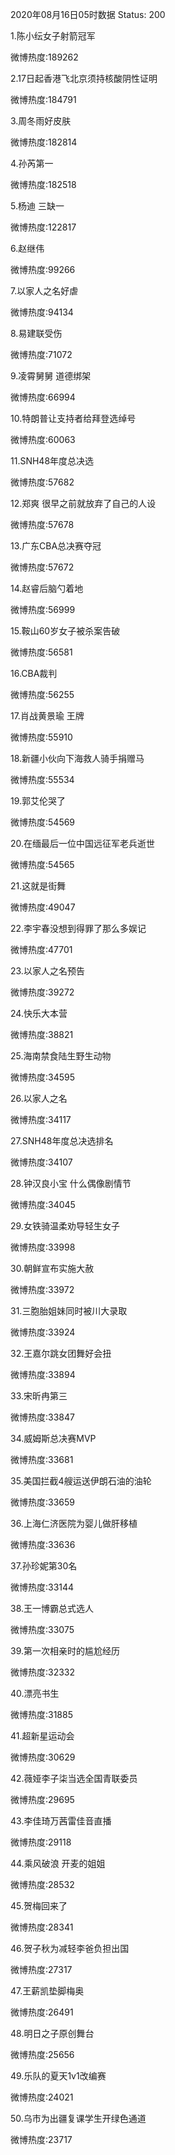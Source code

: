 2020年08月16日05时数据
Status: 200

1.陈小纭女子射箭冠军

微博热度:189262

2.17日起香港飞北京须持核酸阴性证明

微博热度:184791

3.周冬雨好皮肤

微博热度:182814

4.孙芮第一

微博热度:182518

5.杨迪 三缺一

微博热度:122817

6.赵继伟

微博热度:99266

7.以家人之名好虐

微博热度:94134

8.易建联受伤

微博热度:71072

9.凌霄舅舅 道德绑架

微博热度:66994

10.特朗普让支持者给拜登选绰号

微博热度:60063

11.SNH48年度总决选

微博热度:57682

12.郑爽 很早之前就放弃了自己的人设

微博热度:57678

13.广东CBA总决赛夺冠

微博热度:57672

14.赵睿后脑勺着地

微博热度:56999

15.鞍山60岁女子被杀案告破

微博热度:56581

16.CBA裁判

微博热度:56255

17.肖战黄景瑜 王牌

微博热度:55910

18.新疆小伙向下海救人骑手捐赠马

微博热度:55534

19.郭艾伦哭了

微博热度:54569

20.在缅最后一位中国远征军老兵逝世

微博热度:54565

21.这就是街舞

微博热度:49047

22.李宇春没想到得罪了那么多娱记

微博热度:47701

23.以家人之名预告

微博热度:39272

24.快乐大本营

微博热度:38821

25.海南禁食陆生野生动物

微博热度:34595

26.以家人之名

微博热度:34117

27.SNH48年度总决选排名

微博热度:34107

28.钟汉良小宝 什么偶像剧情节

微博热度:34045

29.女铁骑温柔劝导轻生女子

微博热度:33998

30.朝鲜宣布实施大赦

微博热度:33972

31.三胞胎姐妹同时被川大录取

微博热度:33924

32.王嘉尔跳女团舞好会扭

微博热度:33894

33.宋昕冉第三

微博热度:33847

34.威姆斯总决赛MVP

微博热度:33681

35.美国拦截4艘运送伊朗石油的油轮

微博热度:33659

36.上海仁济医院为婴儿做肝移植

微博热度:33636

37.孙珍妮第30名

微博热度:33144

38.王一博霸总式选人

微博热度:33075

39.第一次相亲时的尴尬经历

微博热度:32332

40.漂亮书生

微博热度:31885

41.超新星运动会

微博热度:30629

42.薇娅李子柒当选全国青联委员

微博热度:29695

43.李佳琦万茜雷佳音直播

微博热度:29118

44.乘风破浪 开麦的姐姐

微博热度:28532

45.贺梅回来了

微博热度:28341

46.贺子秋为减轻李爸负担出国

微博热度:27317

47.王薪凯垫脚梅奥

微博热度:26491

48.明日之子原创舞台

微博热度:25656

49.乐队的夏天1v1改编赛

微博热度:24021

50.乌市为出疆复课学生开绿色通道

微博热度:23717

